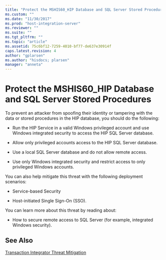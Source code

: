```yaml
---
title: "Protect the MSHIS60_HIP Database and SQL Server Stored Procedures1 | Microsoft Docs"
ms.custom: ""
ms.date: "11/30/2017"
ms.prod: "host-integration-server"
ms.reviewer: ""
ms.suite: ""
ms.tgt_pltfrm: ""
ms.topic: "article"
ms.assetid: 75c6bf12-7259-4010-bf77-de637e30914f
caps.latest.revision: 4
author: "gplarsen"
ms.author: "hisdocs; plarsen"
manager: "anneta"
---
```

# Protect the MSHIS60_HIP Database and SQL Server Stored Procedures
To prevent an attacker from spoofing their identity or tampering with the data or stored procedures in the HIP database, you should do the following:  
  
-   Run the HIP Service in a valid Windows privileged account and use Windows integrated security to access the HIP SQL Server database.  
  
-   Allow only privileged accounts access to the HIP SQL Server database.  
  
-   Use a local SQL Server database and do not allow remote access.  
  
-   Use only Windows integrated security and restrict access to only privileged Windows accounts.  
  
 You can also help mitigate this threat with the following deployment scenarios:  
  
-   Service-based Security  
  
-   Host-initiated Single Sign-On (SSO).  
  
 You can learn more about this threat by reading about:  
  
-   How to secure remote access to SQL Server (for example, integrated Windows security).  
  
## See Also  
 [Transaction Integrator Threat Mitigation](../core/transaction-integrator-threat-mitigation2.md)